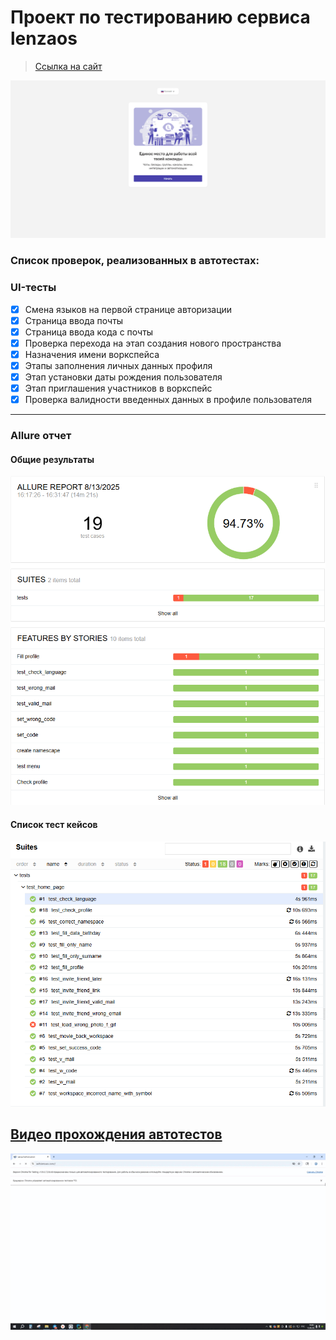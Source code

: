 <h1> Проект по тестированию сервиса lenzaos</h1>

> <a target="_blank" href="https://auth.lenzaos.com/">Ссылка на сайт</a>

![This is an image](pages/lenzaos.png)

<h3> Список проверок, реализованных в автотестах:</h3>

### UI-тесты

- [x] Смена языков на первой странице авторизации
- [x] Страница ввода почты
- [x] Страница ввода кода с почты
- [x] Проверка перехода на этап создания нового пространства
- [x] Назначения имени воркспейса
- [x] Этапы заполнения личных данных профиля
- [x] Этап установки даты рождения пользователя
- [x] Этап приглашения участников в воркспейс
- [x] Проверка валидности введенных данных в профиле пользователя

----

### Allure отчет

#### Общие результаты

![This is an image](pages/allure1.png)

#### Список тест кейсов

![This is an image](pages/allure3.png)

## [Видео прохождения автотестов](pages/allure.gif)

![This is an gif](pages/allure.gif)